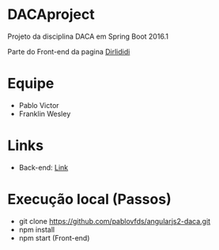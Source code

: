 # DACAproject
Projeto da disciplina DACA em Spring Boot 2016.1

Parte do Front-end da pagina [Dirlididi](http://dirlididi.com/client/index.html)

# Equipe
- Pablo Victor
- Franklin Wesley

# Links
- Back-end: [Link](https://github.com/franklinwesley/DACAproject)

# Execução local (Passos)
- git clone https://github.com/pablovfds/angularjs2-daca.git
- npm install
- npm start (Front-end)
